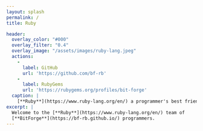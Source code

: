 ```yaml
---
layout: splash
permalink: /
title: Ruby

header:
  overlay_color: "#000"
  overlay_filter: "0.4"
  overlay_image: "/assets/images/ruby-lang.jpeg"
  actions:
    -
      label: GitHub
      url: 'https://github.com/bf-rb'
    -
      label: RubyGems
      url: 'https://rubygems.org/profiles/bit-forge'
  caption: |
    [**Ruby**](https://www.ruby-lang.org/en/) a programmer's best friend
excerpt: |
  Welcome to the [**Ruby**](https://www.ruby-lang.org/en/) team of
  [**BitForge**](https://bf-rb.github.io/) programmers.
---
```


